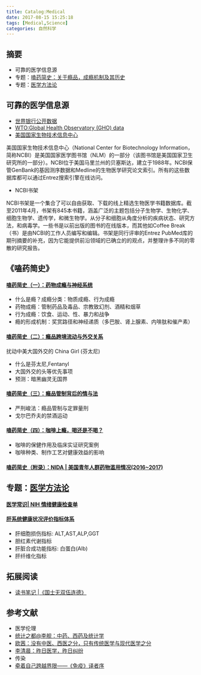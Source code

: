 ```yaml
---
title: Catalog:Medical
date: 2017-08-15 15:25:18
tags: [Medical,Science]
categories: 自然科学
---
```

## 摘要
- 可靠的医学信息源
- 专题：[嗑药简史：关于瘾品，成瘾机制及其历史](https://riboseyim.github.io/2017/09/04/Addiction-Decision/)
- 专题：[医学方法论](https://riboseyim.github.io/2017/07/19/Medicine-Hepar/)
<!--more-->

## 可靠的医学信息源

- [世界银行公开数据](http://data.worldbank.org.cn/indicator)
- [WTO:Global Health Observatory (GHO) data](http://www.who.int/gho/zh/)
- [美国国家生物技术信息中心](https://pubchem.ncbi.nlm.nih.gov/)

美国国家生物技术信息中心（National Center for Biotechnology Information，简称NCBI）是美国国家医学图书馆（NLM）的一部分（该图书馆是美国国家卫生研究所的一部分）。NCBI位于美国马里兰州的贝塞斯达，建立于1988年。NCBI保管GenBank的基因测序数据和Medline的生物医学研究论文索引。所有的这些数据库都可以通过Entrez搜索引擎在线访问。

- NCBI书架

NCBI书架是一个集合了可以自由获取、下载的线上精选生物医学书籍数据库。截至2011年4月，书架有845本书籍，涵盖广泛的主题包括分子生物学、生物化学、细胞生物学、遗传学，和微生物学。从分子和细胞从角度分析的疾病状态、研究方法，和病毒学。一些书是以前出版的图书的在线版本，而其他如Coffee Break（书）是由NCBI的工作人员编写和编辑。书架是同行评审的Entrez PubMed库的期刊摘要的补充，因为它能提供前沿领域的已确立的的观点，并整理许多不同的零散的研究报告。

## 《嗑药简史》

#### [嗑药简史（一）：药物成瘾与神经系统](https://riboseyim.github.io/2017/09/04/Addiction-Decision/)
- 什么是瘾？成瘾分类：物质成瘾、行为成瘾
- 药物成瘾：管制药品及毒品、宗教致幻剂、酒精和烟草
- 行为成瘾：饮食、运动、性、暴力和战争
- 瘾的形成机制：奖赏路径和神经递质（多巴胺、肾上腺素、内啡肽和催产素）

#### [嗑药简史（二）：瘾品跨境流动与外交关系](https://riboseyim.github.io/2017/11/06/Addiction-Decision-Fentanyl/)
扰动中美大国外交的 China Girl (芬太尼)
- 什么是芬太尼,Fentanyl
- 大国外交的头等优先事项
- 预测：暗黑幽灵无国界

#### [嗑药简史（三）：瘾品管制背后的情与法](https://riboseyim.github.io/2018/01/07/Addiction-Decision-Law/)
- 严刑峻法：瘾品管制与定罪量刑
- 戈尔巴乔夫的禁酒运动

#### [嗑药简史（四）：咖啡上瘾，喝还是不喝？](https://riboseyim.github.io/2018/05/14/Addiction-Decision-Coffee/)
- 咖啡的保健作用及临床实证研究案例
- 咖啡种类、制作工艺对健康效益的影响

#### [嗑药简史（附录）：NIDA | 美国青年人群药物滥用情况(2016~2017)](https://riboseyim.github.io/2017/12/20/Addiction-Decision-2016-USA-Students/)


## 专题：[医学方法论](https://riboseyim.github.io/2017/07/19/Medicine-Hepar/)

#### [医学常识| NIH 情绪健康检查单](https://riboseyim.github.io/2018/01/22/Health-Emotional/)

#### [肝系统健康状况评价指标体系](https://riboseyim.github.io/2017/07/19/Medicine-Hepar/)
- 肝细胞损伤指标: ALT,AST,ALP,GGT
- 胆红素代谢指标
- 肝脏合成功能指标: 白蛋白(Alb)
- 肝纤维化指标

## 拓展阅读
- [读书笔记 |《国士无双伍连德》](http://www.jianshu.com/p/c43df2f608bb)

## 参考文献
- 医学伦理
- [统计之都@李舰：中药、西药及统计学](https://mp.weixin.qq.com/s?__biz=MjM5NDQ3NTkwMA==&mid=2650141455&idx=1&sn=478739cb63e6247320d84c7533fdbfe6&mpshare=1&scene=1&srcid=0512xNKzhK7pVD70ujb7wowF#rd)
- [欧茜：没有中医、西医之分，只有传统医学与现代医学之分](https://mp.weixin.qq.com/s?__biz=MzI3MDA5NDYzMg==&mid=401766318&idx=1&sn=ac26990e3b5217cf291abea9d92fe7eb&scene=2&srcid=1221OnLT3NzzOKrlXj4AmAeq&from=timeline&isappinstalled=0#wechat_redirect)
- [李清晨：昨日医学，昨日纠纷](http://songshuhui.net/archives/96047)
- 传染
- [牵着自己跨越界限——《免疫》译者序](http://songshuhui.net/archives/96466)

